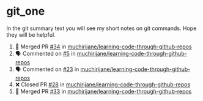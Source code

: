 # git_one
In the git summary text you will see my short notes on git commands. Hope they will be helpful.

<!--START_SECTION:activity-->
1. 🎉 Merged PR [#34](https://github.com/muchirijane/learning-code-through-github-repos/pull/34) in [muchirijane/learning-code-through-github-repos](https://github.com/muchirijane/learning-code-through-github-repos)
2. 🗣 Commented on [#5](https://github.com/muchirijane/learning-code-through-github-repos/issues/5) in [muchirijane/learning-code-through-github-repos](https://github.com/muchirijane/learning-code-through-github-repos)
3. 🗣 Commented on [#23](https://github.com/muchirijane/learning-code-through-github-repos/issues/23) in [muchirijane/learning-code-through-github-repos](https://github.com/muchirijane/learning-code-through-github-repos)
4. ❌ Closed PR [#28](https://github.com/muchirijane/learning-code-through-github-repos/pull/28) in [muchirijane/learning-code-through-github-repos](https://github.com/muchirijane/learning-code-through-github-repos)
5. 🎉 Merged PR [#33](https://github.com/muchirijane/learning-code-through-github-repos/pull/33) in [muchirijane/learning-code-through-github-repos](https://github.com/muchirijane/learning-code-through-github-repos)
<!--END_SECTION:activity-->

